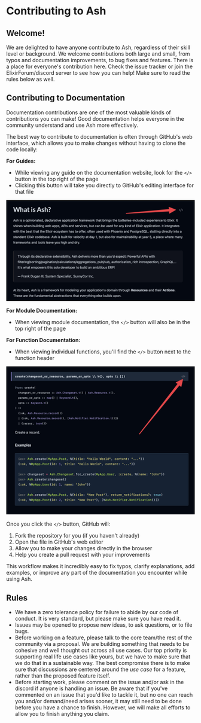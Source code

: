 # Contributing to Ash

## Welcome!

We are delighted to have anyone contribute to Ash, regardless of their skill level or background. We welcome contributions both large and small, from typos and documentation improvements, to bug fixes and features. There is a place for everyone's contribution here. Check the issue tracker or join the ElixirForum/discord server to see how you can help! Make sure to read the rules below as well.

## Contributing to Documentation

Documentation contributions are one of the most valuable kinds of contributions you can make! Good documentation helps everyone in the community understand and use Ash more effectively.

The best way to contribute to documentation is often through GitHub's web interface, which allows you to make changes without having to clone the code locally:

**For Guides:**
- While viewing any guide on the documentation website, look for the `</>` button in the top right of the page
- Clicking this button will take you directly to GitHub's editing interface for that file

![Guide Edit Button](documentation/assets/images/guides-link.png)

**For Module Documentation:**
- When viewing module documentation, the `</>` button will also be in the top right of the page

**For Function Documentation:**
- When viewing individual functions, you'll find the `</>` button next to the function header

![Function Edit Button](documentation/assets/images/functions-link.png)

Once you click the `</>` button, GitHub will:
1. Fork the repository for you (if you haven't already)
2. Open the file in GitHub's web editor
3. Allow you to make your changes directly in the browser
4. Help you create a pull request with your improvements

This workflow makes it incredibly easy to fix typos, clarify explanations, add examples, or improve any part of the documentation you encounter while using Ash.

## Rules

* We have a zero tolerance policy for failure to abide by our code of conduct. It is very standard, but please make sure
  you have read it.
* Issues may be opened to propose new ideas, to ask questions, or to file bugs.
* Before working on a feature, please talk to the core team/the rest of the community via a proposal. We are
  building something that needs to be cohesive and well thought out across all use cases. Our top priority is
  supporting real life use cases like yours, but we have to make sure that we do that in a sustainable way. The
  best compromise there is to make sure that discussions are centered around the *use case* for a feature, rather
  than the proposed feature itself.
* Before starting work, please comment on the issue and/or ask in the discord if anyone is handling an issue. Be aware that if you've commented on an issue that you'd like to tackle it, but no one can reach you and/or demand/need arises sooner, it may still need to be done before you have a chance to finish. However, we will make all efforts to allow you to finish anything you claim.
